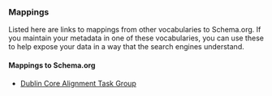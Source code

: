 ### Mappings

Listed here are links to mappings from other vocabularies to Schema.org. If you
maintain your metadata in one of these vocabularies, you can use these to 
help expose your data in a way that the search engines understand.

<div itemscope="" itemtype="http://schema.org/ItemList">
  <h4 itemprop="name">Mappings to Schema.org</h4>
  <meta itemprop="mainContentOfPage" content="true"/>
  <ul>
    <li itemprop="itemListElement">
      <a href="http://wiki.dublincore.org/index.php/Schema.org_Alignment">Dublin Core Alignment Task Group</a>
    </li>
    <!-- <li itemprop="itemListElement"><a href=""></a></li> -->
  </ul>

</div>

